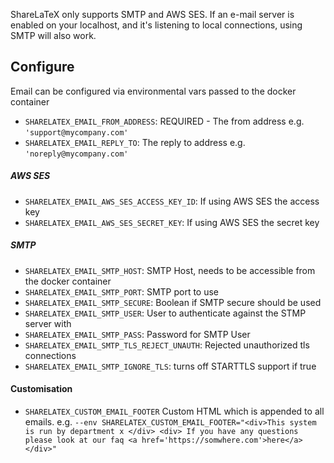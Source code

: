 ShareLaTeX only supports SMTP and AWS SES. If an e-mail server is enabled on your localhost, and it's listening to local connections, using SMTP will also work.


## Configure

Email can be configured via environmental vars passed to the docker container

* `SHARELATEX_EMAIL_FROM_ADDRESS`: REQUIRED - The from address e.g. `'support@mycompany.com'` 
* `SHARELATEX_EMAIL_REPLY_TO`: The reply to address e.g. `'noreply@mycompany.com'`

##### AWS SES
* `SHARELATEX_EMAIL_AWS_SES_ACCESS_KEY_ID`: If using AWS SES the access key
* `SHARELATEX_EMAIL_AWS_SES_SECRET_KEY`: If using AWS SES the secret key

##### SMTP
* `SHARELATEX_EMAIL_SMTP_HOST`: SMTP Host, needs to be accessible from the docker container
* `SHARELATEX_EMAIL_SMTP_PORT`: SMTP port to use
* `SHARELATEX_EMAIL_SMTP_SECURE`: Boolean if SMTP secure should be used
* `SHARELATEX_EMAIL_SMTP_USER`: User to authenticate against the STMP server with
* `SHARELATEX_EMAIL_SMTP_PASS`: Password for SMTP User
* `SHARELATEX_EMAIL_SMTP_TLS_REJECT_UNAUTH`: Rejected unauthorized tls connections
* `SHARELATEX_EMAIL_SMTP_IGNORE_TLS`: turns off STARTTLS support if true



#### Customisation

* `SHARELATEX_CUSTOM_EMAIL_FOOTER` Custom HTML which is appended to all emails. e.g. `--env SHARELATEX_CUSTOM_EMAIL_FOOTER="<div>This system is run by department x </div> <div> If you have any questions please look at our faq <a href='https://somwhere.com'>here</a></div>"`
